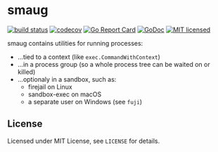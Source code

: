 # smaug

[![build status](https://git.itch.ovh/itchio/smaug/badges/master/build.svg)](https://git.itch.ovh/itchio/smaug/commits/master)
[![codecov](https://codecov.io/gh/itchio/smaug/branch/master/graph/badge.svg)](https://codecov.io/gh/itchio/smaug)
[![Go Report Card](https://goreportcard.com/badge/github.com/itchio/smaug)](https://goreportcard.com/report/github.com/itchio/smaug)
[![GoDoc](https://godoc.org/github.com/itchio/smaug?status.svg)](https://godoc.org/github.com/itchio/smaug)
[![MIT licensed](https://img.shields.io/badge/license-MIT-blue.svg)](https://github.com/itchio/smaug/blob/master/LICENSE)

smaug contains utilities for running processes:

  * ...tied to a context (like `exec.CommandWithContext`)
  * ...in a process group (so a whole process tree can be waited on or killed)
  * ...optionaly in a sandbox, such as:
    * firejail on Linux
    * sandbox-exec on macOS
    * a separate user on Windows (see `fuji`)

## License

Licensed under MIT License, see `LICENSE` for details.
